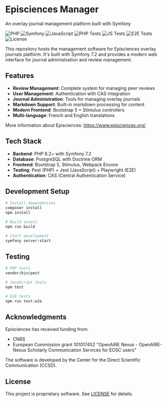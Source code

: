 # Episciences Manager

An overlay journal management platform built with Symfony

![PHP](https://img.shields.io/badge/PHP-8.2%2B-blue) ![Symfony](https://img.shields.io/badge/Symfony-7.2-green) ![JavaScript](https://img.shields.io/badge/JavaScript-ES6%2B-yellow) ![PHP Tests](https://img.shields.io/badge/PHP%20Tests-Pest-green) ![JS Tests](https://img.shields.io/badge/JS%20Tests-Jest-green) ![E2E Tests](https://img.shields.io/badge/E2E%20Tests-Playwright-yellow) ![License](https://img.shields.io/badge/License-Proprietary-red)

This repository hosts the management software for Episciences overlay journals platform. It's built with Symfony 7.2 and provides a modern web interface for journal administration and review management.

## Features

- **Review Management**: Complete system for managing peer reviews
- **User Management**: Authentication with CAS integration
- **Journal Administration**: Tools for managing overlay journals
- **Markdown Support**: Built-in markdown processing for content
- **Modern Frontend**: Bootstrap 5 + Stimulus controllers
- **Multi-language**: French and English translations

More information about Episciences: https://www.episciences.org/

## Tech Stack

- **Backend**: PHP 8.2+ with Symfony 7.2
- **Database**: PostgreSQL with Doctrine ORM
- **Frontend**: Bootstrap 5, Stimulus, Webpack Encore
- **Testing**: Pest (PHP) + Jest (JavaScript) + Playwright (E2E)
- **Authentication**: CAS (Central Authentication Service)

## Development Setup

```bash
# Install dependencies
composer install
npm install

# Build assets
npm run build

# Start development
symfony server:start
```

## Testing

```bash
# PHP tests
vendor/bin/pest

# JavaScript tests
npm test

# E2E tests
npm run test:e2e
```

## Acknowledgments

Episciences has received funding from:

- CNRS
- European Commission grant 101017452 "OpenAIRE Nexus - OpenAIRE-Nexus Scholarly Communication Services for EOSC users"

The software is developed by the Center for the Direct Scientific Communication (CCSD).

## License

This project is proprietary software. See [LICENSE](LICENSE) for details.